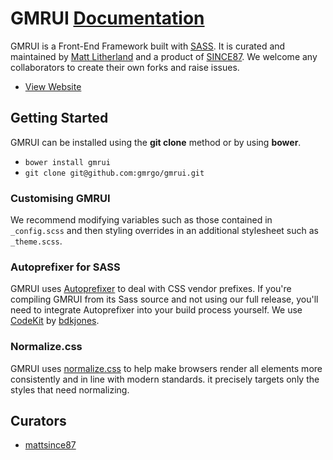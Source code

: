# GMRUI [Documentation](http://gmrui.com)

GMRUI is a Front-End Framework built with [SASS](http://sass-lang.com/). It is curated and maintained by [Matt Litherland](http://twitter.com/mattsince87) and a product of [SINCE87](http://mattsince87.com). We welcome any collaborators to create their own forks and raise issues.

* [View Website](http://gmrui.com)

## Getting Started

GMRUI can be installed using the **git clone** method or by using **bower**.

* `bower install gmrui`
* `git clone git@github.com:gmrgo/gmrui.git`

### Customising GMRUI

We recommend modifying variables such as those contained in `_config.scss` and then styling overrides in an additional stylesheet such as `_theme.scss`.

### Autoprefixer for SASS

GMRUI uses [Autoprefixer](https://github.com/postcss/autoprefixer) to deal with CSS vendor prefixes. If you're compiling GMRUI from its Sass source and not using our full release, you'll need to integrate Autoprefixer into your build process yourself. We use [CodeKit](https://incident57.com/codekit/) by [bdkjones](http://twitter.com/bdkjones).

### Normalize.css

GMRUI uses [normalize.css](http://necolas.github.io/normalize.css/) to help make browsers render all elements more consistently and in line with modern standards. it precisely targets only the styles that need normalizing.

## Curators

* [mattsince87](https://github.com/mattsince87)